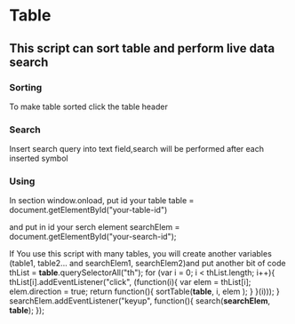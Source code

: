Table
==================================================

This script can sort table and perform live data search
--------------------------------------
### Sorting

To make table sorted click the table header

### Search

Insert search query into text field,search will be performed after each inserted symbol


### Using

In section window.onload, put id your table
 table = document.getElementById("your-table-id")

 and put in id your serch element
searchElem = document.getElementById("your-search-id");

If You use this script with many tables, you will create another variables (table1, table2... and searchElem1, searchElem2)and put another bit of code
 thList = **table**.querySelectorAll("th");
 for (var i = 0; i < thList.length; i++){
            thList[i].addEventListener("click", (function(i){
                 var elem = thList[i];
                 elem.direction = true;
                return function(){
                    sortTable(**table**, i, elem );
                }
            }(i)));
        }
        searchElem.addEventListener("keyup", function(){
            search(**searchElem**, **table**);
        });
